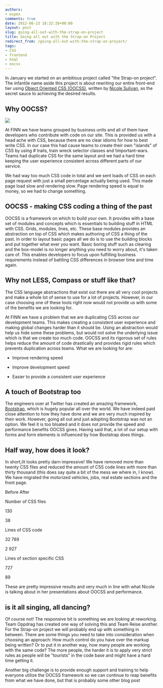 ```yaml
---
authors:
- espen
comments: true
date: 2012-06-23 18:32:28+00:00
layout: post
slug: going-all-out-with-the-strap-on-project
title: Going all out with the Strap-on Project
redirect_from: /going-all-out-with-the-strap-on-project/
tags:
- CSS
- frontend
- html
- oocss
---
```


In January we started on an ambitious project called "the Strap-on project". The infantile name aside this project is about rewriting our entire front-end tier using [Object Oriented CSS (OOCSS)](http://oocss.org/), written by [Nicole Sulivan](http://www.stubbornella.org/), as the secret sauce to achieving the desired results.





## Why OOCSS?


![](http://www.sonaa.co.uk/assets/images/articles/oocss-lrg.jpg)


At FINN we have teams grouped by business units and all of them have developers who contribute with code on our site. This is provided us with a head ache with CSS, because there are no clear idioms for how to best write CSS. In our case this had cause teams to create their own "islands" of CSS by using # trails, train wreck selector classes and !important-wars. Teams had duplicate CSS for the same layout and we had a hard time keeping the user experience consistent across different parts of our service.




We had way too much CSS code in total and we sent loads of CSS on each page request with just a small percentage actually being used. This made page load slow and rendering slow. Page rendering speed is equal to money, so we had to change something.




## OOCSS - making CSS coding a thing of the past




OOCSS is a framework on which to build your own. It provides with a base set of modules and concepts which is essentials to building stuff in HTML with CSS. Grids, modules, lines, etc. These base modules provides an abstraction on top of CSS which makes authoring of CSS a thing of the past. In order to layout basic pages all we do is to use the building blocks and put together what ever you want. Basic boring stuff such as clearing and the box-model is no longer anything you need to worry about, it's taken care of. This enables developers to focus upon fulfilling business requirements instead of battling CSS differences in browser time and time again.





## Why not LESS, Compass or stuff like that?




The CSS language abstractions that exist out there are all very cool projects and make a whole lot of sense to use for a lot of projects. However, in our case choosing one of these tools right now would not provide us with some of the benefits we are looking for.





At FINN we have a problem that we are duplicating CSS across our development teams. This makes creating a consistent user experience and making global changes harder than it should be. Using an abstraction would help us hide some these problems, but would not solve the underlying issue which is that we create too much code. OOCSS and its rigorous set of rules helps reduce the amount of code drastically and provides rigid rules which prevents duplication across teams. What we are looking for are:






  * Improve rendering speed


  * Improve development speed


  * Easier to provide a consistent user experience





## A touch of Bootstrap too




The engineers over at Twitter has created an amazing framework, [Bootstrap](http://twitter.github.com/bootstrap/), which is hugely popular all over the world. We have indeed paid close attention to how they have done and we are very much inspired by their work. However, going all out and just adopting Bootstrap was not an option. We feel it is too bloated and it does not provide the speed and performance benefits OOCSS gives.
Having said that, a lot of our setup with forms and form elements is influenced by how Bootstrap does things.





## Half way, how does it look?




In short,iIt looks pretty darn impressive! We have removed more than twenty CSS files and reduced the amount of CSS code lines with more than thirty thousand (this does say quite a bit of the mess we where in, I know). We have migrated the motorized vehicles, jobs, real estate sections and the front page.










Before
After







Number of CSS files


130


38





Lines of CSS code


32 789


2 927





Lines of section specific CSS


727


89





These are pretty impressive results and very much in line with what Nicole is talking about in her presentations about OOCSS and performance.




## is it all singing, all dancing?




Of course not! The responsive bit is something we are looking at reworking. Team Oppdrag has created one way of solving this and Team Reise another. For the Strap-on project we will probably end up with something in between. There are some things you need to take into consideration when choosing an approach:
How much control do you have over the markup being written? Or to put it in another way, how many people are working with the same code? The more people, the harder it is to apply very strict rules as people will be "tourists" in the code base and might have a hard time getting it.




Another big challenge is to provide enough support and training to help everyone utilize the OOCSS framework so we can continue to reap benefits from what we have done, but that is probably some other blog post
